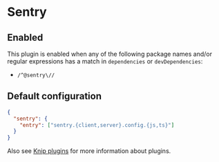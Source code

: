 # Sentry

## Enabled

This plugin is enabled when any of the following package names and/or regular expressions has a match in `dependencies`
or `devDependencies`:

- `/^@sentry\//`

## Default configuration

```json
{
  "sentry": {
    "entry": ["sentry.{client,server}.config.{js,ts}"]
  }
}
```

Also see [Knip plugins][1] for more information about plugins.

[1]: https://github.com/webpro/knip/blob/next/README.md#plugins
